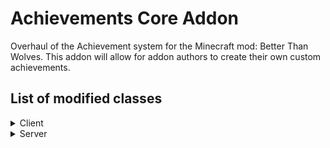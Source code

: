 # Achievements Core Addon
Overhaul of the Achievement system for the Minecraft mod: Better Than Wolves.
This addon will allow for addon authors to create their own custom achievements.

## List of modified classes
<details>
  <summary>Client</summary>
  
  - FCBlockCampfire
  - EntityItem
  - Achievement
  - SlotCrafting
  - EntityPlayer
  - AchievementList
  - EntityPlayerMP
  - SlotBrewingStandPotion
  - AchievementTab
  - FCBlockFurnaceBrick
  - GuiAchievements
</details>

<details>
  <summary>Server</summary>
  
  - FCBlockCampfire
  - EntityItem
  - Achievement
  - SlotCrafting
  - EntityPlayer
  - AchievementList
  - EntityPlayerMP
  - SlotBrewingStandPotion
  - AchievementTab
  - FCBlockFurnaceBrick
</details>